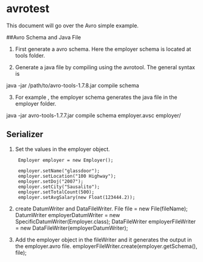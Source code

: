 # avrotest

This document will go over the Avro simple example.

##Avro Schema and Java File
1) First generate a avro schema. Here the employer schema is located at tools folder. 

2) Generate a java file by compiling using the avrotool. 
 The general syntax is 
 
 java -jar /path/to/avro-tools-1.7.8.jar compile schema <schema file> <destination>

3) For example , the employer schema generates the java file in the employer folder. 

 java -jar avro-tools-1.7.7.jar compile schema employer.avsc  employer/
 
 
## Serializer
1) Set the values in the employer object.

        Employer employer = new Employer();

        employer.setName("glassdoor");
        employer.setLocation("100 Highway");
        employer.setDoj("2007");
        employer.setCity("Sausalito");
        employer.setTotalCount(500);
        employer.setAvgSalary(new Float(123444.2));
        
2) create DatumWriter  and DataFileWriter.
        File file = new File(fileName);
        DatumWriter<Employer> employerDatumWriter =
                new SpecificDatumWriter<Employer>(Employer.class);
        DataFileWriter<Employer> employerFileWriter =
                new DataFileWriter<Employer>(employerDatumWriter);


3) Add the employer object in the fileWriter and it generates the output in the employer.avro file.
            employerFileWriter.create(employer.getSchema(), file);


